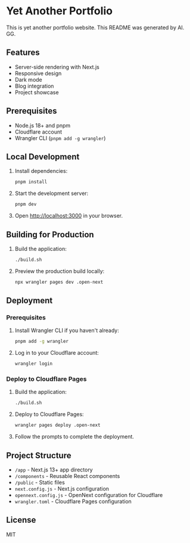 # Yet Another Portfolio

This is yet another portfolio website. This README was generated by AI. GG.

## Features

- Server-side rendering with Next.js
- Responsive design
- Dark mode
- Blog integration
- Project showcase

## Prerequisites

- Node.js 18+ and pnpm
- Cloudflare account
- Wrangler CLI (`pnpm add -g wrangler`)

## Local Development

1. Install dependencies:
   ```bash
   pnpm install
   ```

2. Start the development server:
   ```bash
   pnpm dev
   ```

3. Open [http://localhost:3000](http://localhost:3000) in your browser.

## Building for Production

1. Build the application:
   ```bash
   ./build.sh
   ```

2. Preview the production build locally:
   ```bash
   npx wrangler pages dev .open-next
   ```

## Deployment

### Prerequisites

1. Install Wrangler CLI if you haven't already:
   ```bash
   pnpm add -g wrangler
   ```

2. Log in to your Cloudflare account:
   ```bash
   wrangler login
   ```

### Deploy to Cloudflare Pages

1. Build the application:
   ```bash
   ./build.sh
   ```

2. Deploy to Cloudflare Pages:
   ```bash
   wrangler pages deploy .open-next
   ```

3. Follow the prompts to complete the deployment.

## Project Structure

- `/app` - Next.js 13+ app directory
- `/components` - Reusable React components
- `/public` - Static files
- `next.config.js` - Next.js configuration
- `opennext.config.js` - OpenNext configuration for Cloudflare
- `wrangler.toml` - Cloudflare Pages configuration

## License

MIT
